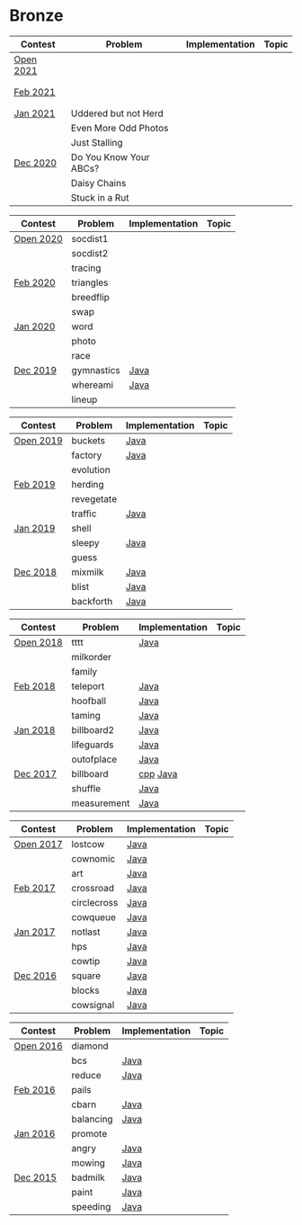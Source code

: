 # Bronze
| Contest                                                    | Problem | Implementation | Topic |
|------------------------------------------------------------|---------|----------------|-------|
| [Open 2021](http://usaco.org/index.php?page=open20results) |  | |  
|                                                            |  | |
|                                                            |  | |
| [Feb 2021](http:s//usaco.org/index.php?page=feb20results)   |  | |
|                                                            |  | |
|                                                            |  | |
| [Jan 2021](http://usaco.org/index.php?page=jan20results)   | Uddered but not Herd | |
|                                                            | Even More Odd Photos | | 
|                                                            | Just Stalling | | 
| [Dec 2020](http://usaco.org/index.php?page=dec20results)   | Do You Know Your ABCs? | |
|                                                            | Daisy Chains | |
|                                                            | Stuck in a Rut | |



| Contest                                                    | Problem | Implementation | Topic |
|------------------------------------------------------------|---------|----------------|-------|
| [Open 2020](http://usaco.org/index.php?page=open20results) | socdist1 | |
|                                                            | socdist2 | |
|                                                            | tracing | |
| [Feb 2020](http://usaco.org/index.php?page=feb20results)   | triangles | |
|                                                            | breedflip | |
|                                                            | swap | |
| [Jan 2020](http://usaco.org/index.php?page=jan20results)   | word | |
|                                                            | photo | |
|                                                            | race |
| [Dec 2019](http://usaco.org/index.php?page=dec19results)   | gymnastics | [Java][gymnastics.java] |
|                                                            | whereami | [Java][whereami.java] | 
|                                                            | lineup | |

[gymnastics.java]: 2019-2020/Dec%202019/Bronze/gymnastics.java
[whereami.java]: 2019-2020/Dec%202019/Bronze/whereami.java


| Contest                                                    | Problem | Implementation | Topic |
|------------------------------------------------------------|---------|----------------|-------|
| [Open 2019](http://usaco.org/index.php?page=open19results) | buckets | [Java][buckets.java] |
|                                                            | factory | [Java][factory.java] | 
|                                                            | evolution | |
| [Feb 2019](http://usaco.org/index.php?page=feb19results)   | herding | |
|                                                            | revegetate | |
|                                                            | traffic | [Java][traffic.java] | 
| [Jan 2019](http://usaco.org/index.php?page=jan19results)   | shell | |
|                                                            | sleepy | [Java][sleepy.java] |
|                                                            | guess | | 
| [Dec 2018](http://usaco.org/index.php?page=dec18results)   | mixmilk | [Java][mixmilk.java] |
|                                                            | blist | [Java][blist.java] | 
|                                                            | backforth | [Java][backforth.java] |

[buckets.java]: 2018-2019/Open%202019/Bronze/buckets.java
[factory.java]: 2018-2019/Open%202019/Bronze/factory.java
[traffic.java]: 2018-2019/Feb%202019/Bronze/traffic.java
[sleepy.java]: 2018-2019/Jan%202019/Bronze/sleepy.java
[mixmilk.java]: 2018-2019/Dec%202018/Bronze/mixmilk.java
[blist.java]: 2018-2019/Dec%202018/Bronze/blist.java
[backforth.java]: 2018-2019/Dec%202018/Bronze/backforth.java


| Contest                                                    | Problem | Implementation | Topic |
|------------------------------------------------------------|---------|----------------|-------|
| [Open 2018](http://usaco.org/index.php?page=open18results) | tttt | [Java][tttt.java] |
|                                                            | milkorder | | 
|                                                            | family | |
| [Feb 2018](http://usaco.org/index.php?page=feb18results)   | teleport | [Java][teleport.java] |
|                                                            | hoofball | [Java][hoofball.java] |
|                                                            | taming | [Java][taming.java] | 
| [Jan 2018](http://usaco.org/index.php?page=jan18results)   | billboard2 | [Java][billboard2.java] |
|                                                            | lifeguards | [Java][lifeguards.java] |
|                                                            | outofplace | [Java][outofplace.java] |
| [Dec 2017](http://usaco.org/index.php?page=dec17results)   | billboard | [cpp][billboard.cpp] [Java][billboard.java] |
|                                                            | shuffle | [Java][shuffle.java] | 
|                                                            | measurement | [Java][measurement.java] |

[tttt.java]: 2017-2018/Open%202018/Bronze/tttt.java
[teleport.java]: 2017-2018/Feb%202018/Bronze/teleport.java
[hoofball.java]: 2017-2018/Feb%202018/Bronze/hoofball.java
[taming.java]: 2017-2018/Feb%202018/Bronze/taming.java
[billboard2.java]: 2017-2018/Jan%202018/Bronze/billboard2.java
[lifeguards.java]: 2017-2018/Jan%202018/Bronze/lifeguards.java
[outofplace.java]: 2017-2018/Jan%202018/Bronze/outofplace.java
[billboard.cpp]: 2017-2018/Dec%202017/Bronze/billboard.cpp
[billboard.java]: 2017-2018/Dec%202017/Bronze/billboard.java
[shuffle.java]: 2017-2018/Dec%202017/Bronze/shuffle.java
[measurement.java]: 2017-2018/Dec%202017/Bronze/measurement.java


| Contest                                                    | Problem | Implementation | Topic |
|------------------------------------------------------------|---------|----------------|-------|
| [Open 2017](http://usaco.org/index.php?page=open17results) | lostcow | [Java][lostcow.java] |
|                                                            | cownomic | [Java][cownomic.java] |
|                                                            | art | [Java][art.java] |
| [Feb 2017](http://usaco.org/index.php?page=feb17results)   | crossroad | [Java][crossroad.java] |
|                                                            | circlecross | [Java][circlecross.java] |
|                                                            | cowqueue | [Java][cowqueue.java] |
| [Jan 2017](http://usaco.org/index.php?page=jan17results)   | notlast | [Java][notlast.java] | 
|                                                            | hps | [Java][hps.java] | 
|                                                            | cowtip | [Java][cowtip.java] |
| [Dec 2016](http://usaco.org/index.php?page=dec16results)   | square | [Java][square.java] |
|                                                            | blocks | [Java][blocks.java] | 
|                                                            | cowsignal | [Java][cowsignal.java] |

[lostcow.java]: 2016-2017/Open%202017/Bronze/lostcow.java
[cownomic.java]: 2016-2017/Open%202017/Bronze/cownomic.java
[art.java]: 2016-2017/Open%202017/Bronze/art.java
[crossroad.java]: 2016-2017/Feb%202017/Bronze/crossroad.java
[circlecross.java]: 2016-2017/Feb%202017/Bronze/circlecross.java
[cowqueue.java]: 2016-2017/Feb%202017/Bronze/cowqueue.java
[notlast.java]: 2016-2017/Jan%202017/Bronze/notlast.java
[hps.java]: 2016-2017/Jan%202017/Bronze/hps.java
[cowtip.java]: 2016-2017/Jan%202017/Bronze/cowtip.java
[square.java]: 2016-2017/Dec%202016/Bronze/square.java
[blocks.java]: 2016-2017/Dec%202016/Bronze/blocks.java
[cowsignal.java]: 2016-2017/Dec%202016/Bronze/cowsignal.java


| Contest                                                    | Problem | Implementation | Topic |
|------------------------------------------------------------|---------|----------------|-------|
| [Open 2016](http://usaco.org/index.php?page=open16results) | diamond | | 
|                                                            | bcs | [Java][bcs.java] | 
|                                                            | reduce | [Java][reduce.java] |
| [Feb 2016](http://usaco.org/index.php?page=feb16results)   | pails | | 
|                                                            | cbarn | [Java][cbarn.java] |
|                                                            | balancing | [Java][balancing.java] |
| [Jan 2016](http://usaco.org/index.php?page=jan16results)   | promote | 
|                                                            | angry | [Java][angry.java] |
|                                                            | mowing | [Java][mowing.java] |
| [Dec 2015](http://usaco.org/index.php?page=dec15results)   | badmilk | [Java][badmilk.java] |
|                                                            | paint | [Java][paint.java] |
|                                                            | speeding | [Java][speeding.java] | 

[bcs.java]: 2015-2016/Open%202016/Bronze/bcs.java
[reduce.java]: 2015-2016/Open%202016/Bronze/reduce.java
[cbarn.java]: 2015-2016/Feb%202016/Bronze/cbarn.java
[balancing.java]: 2015-2016/Feb%202016/Bronze/balancing.java
[angry.java]: 2015-2016/Jan%202016/Bronze/angry.java
[mowing.java]: 2015-2016/Jan%202016/Bronze/mowing.java
[badmilk.java]: 2015-2016/Dec%202015/Bronze/badmilk.java
[paint.java]: 2015-2016/Dec%202015/Bronze/paint.java
[speeding.java]: 2015-2016/Dec%202015/Bronze/speeding.java
